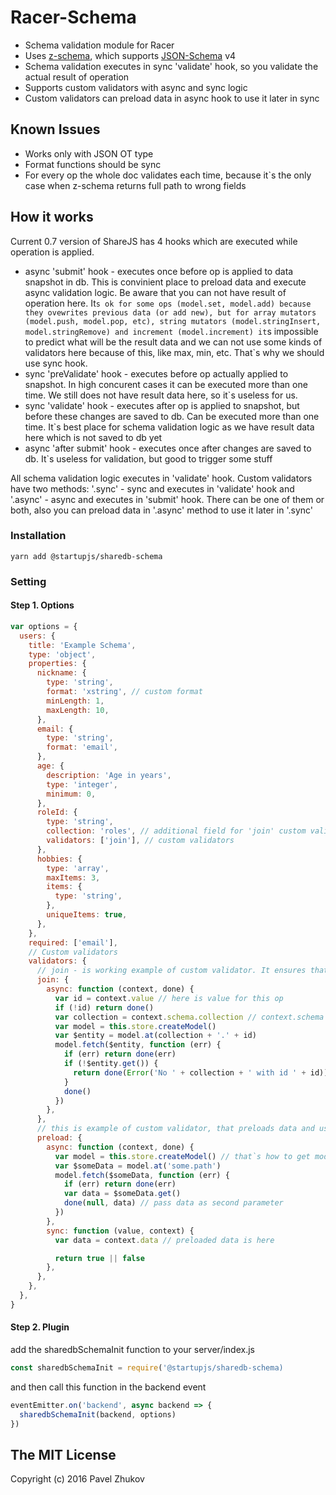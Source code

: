 # Racer-Schema

- Schema validation module for Racer
- Uses [z-schema](https://github.com/zaggino/z-schema), which supports [JSON-Schema](http://json-schema.org/) v4
- Schema validation executes in sync 'validate' hook, so you validate the actual result of operation
- Supports custom validators with async and sync logic
- Custom validators can preload data in async hook to use it later in sync

## Known Issues
- Works only with JSON OT type
- Format functions should be sync
- For every op the whole doc validates each time, because it`s the only case when z-schema returns full path to wrong fields

## How it works
Current 0.7 version of ShareJS has 4 hooks which are executed while operation is applied.
- async 'submit' hook - executes once before op is applied to data snapshot in db. This is convinient place to preload data and execute async validation logic. Be aware that you can not have result of operation here. It`s ok for some ops (model.set, model.add) because they ovewrites previous data (or add new), but for array mutators (model.push, model.pop, etc), string mutators (model.stringInsert, model.stringRemove) and increment (model.increment) it`s impossible to predict what will be the result data and we can not use some kinds of validators here because of this, like max, min, etc. That`s why we should use sync hook.
- sync 'preValidate' hook - executes before op actually applied to snapshot. In high concurent cases it can be executed more than one time. We still does not have result data here, so it`s useless for us.
- sync 'validate' hook - executes after op is applied to snapshot, but before these changes are saved to db. Can be executed more than one time. It`s best place for schema validation logic as we have result data here which is not saved to db yet
- async 'after submit' hook - executes once after changes are saved to db. It`s useless for validation, but good to trigger
some stuff

All schema validation logic executes in 'validate' hook. Custom validators have two methods: '.sync' - sync and executes in 'validate' hook and '.async' - async and executes in 'submit' hook. There can be one of them or both, also you can preload data in '.async' method to use it later in '.sync'

### Installation
```
yarn add @startupjs/sharedb-schema
```

### Setting
#### Step 1. Options
``` js
var options = {
  users: {
    title: 'Example Schema',
    type: 'object',
    properties: {
      nickname: {
        type: 'string',
        format: 'xstring', // custom format
        minLength: 1,
        maxLength: 10,
      },
      email: {
        type: 'string',
        format: 'email',
      },
      age: {
        description: 'Age in years',
        type: 'integer',
        minimum: 0,
      },
      roleId: {
        type: 'string',
        collection: 'roles', // additional field for 'join' custom validator
        validators: ['join'], // custom validators
      },
      hobbies: {
        type: 'array',
        maxItems: 3,
        items: {
          type: 'string',
        },
        uniqueItems: true,
      },
    },
    required: ['email'],
    // Custom validators
    validators: {
      // join - is working example of custom validator. It ensures that value is id of doc of specific collection
      join: {
        async: function (context, done) {
          var id = context.value // here is value for this op
          if (!id) return done()
          var collection = context.schema.collection // context.schema - is schema of current property
          var model = this.store.createModel()
          var $entity = model.at(collection + '.' + id)
          model.fetch($entity, function (err) {
            if (err) return done(err)
            if (!$entity.get()) {
              return done(Error('No ' + collection + ' with id ' + id))
            }
            done()
          })
        },
      },
      // this is example of custom validator, that preloads data and uses it later
      preload: {
        async: function (context, done) {
          var model = this.store.createModel() // that`s how to get model
          var $someData = model.at('some.path')
          model.fetch($someData, function (err) {
            if (err) return done(err)
            var data = $someData.get()
            done(null, data) // pass data as second parameter
          })
        },
        sync: function (value, context) {
          var data = context.data // preloaded data is here

          return true || false
        },
      },
    },
  },
}


```

#### Step 2. Plugin

add the sharedbSchemaInit function to your server/index.js
``` js
const sharedbSchemaInit = require('@startupjs/sharedb-schema)
```

and then call this function in the backend event
``` js
eventEmitter.on('backend', async backend => {
  sharedbSchemaInit(backend, options)
})
```

## The MIT License

Copyright (c) 2016 Pavel Zhukov
